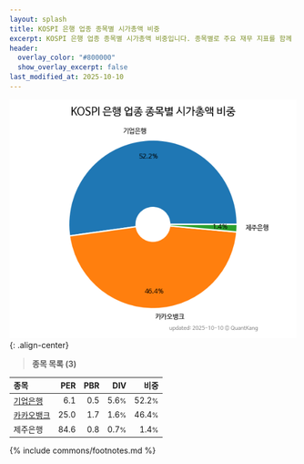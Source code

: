 ```yaml
---
layout: splash
title: KOSPI 은행 업종 종목별 시가총액 비중
excerpt: KOSPI 은행 업종 종목별 시가총액 비중입니다. 종목별로 주요 재무 지표를 함께 표시합니다.
header:
  overlay_color: "#800000"
  show_overlay_excerpt: false
last_modified_at: 2025-10-10
---
```



![KOSPI 은행 업종 종목별 시가총액 비중](/stats/sector/images/kospi_업종_은행_종목.png){: .align-center}


> **종목 목록 (3)**<a id="list"></a>

| **종목** | **PER** | **PBR** | **DIV** | **비중** |
| :------- | ------: | ------: | ------: | -------: |
| [기업은행](/024110/) | 6.1 | 0.5 | 5.6<small>%</small> | 52.2<small>%</small> |
| [카카오뱅크](/323410/) | 25.0 | 1.7 | 1.6<small>%</small> | 46.4<small>%</small> |
| 제주은행 | 84.6 | 0.8 | 0.7<small>%</small> | 1.4<small>%</small> |

{% include commons/footnotes.md %}